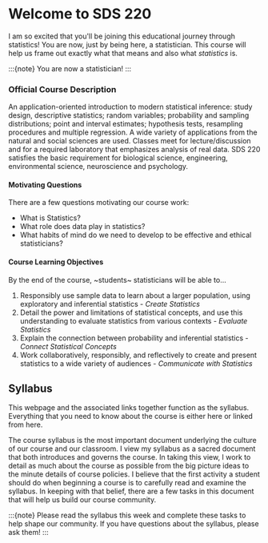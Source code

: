 # Welcome to SDS 220

I am so excited that you'll be joining this educational journey through 
statistics! You are now, just by being here, a statistician. This course will 
help us frame out exactly what that means and also what _statistics_ is. 

:::{note}
You are now a statistician! 
:::

### Official Course Description

An application-oriented introduction to modern statistical inference: study 
design, descriptive statistics; random variables; probability and sampling 
distributions; point and interval estimates; hypothesis tests, resampling 
procedures and multiple regression. A wide variety of applications from the 
natural and social sciences are used. Classes meet for lecture/discussion and 
for a required laboratory that emphasizes analysis of real data. SDS 220 
satisfies the basic requirement for biological science, engineering, 
environmental science, neuroscience and psychology. 

#### Motivating Questions

There are a few questions motivating our course work: 
- What is Statistics? 
- What role does data play in statistics? 
- What habits of mind do we need to develop to be effective and ethical 
statisticians?

#### Course Learning Objectives

By the end of the course, ~students~ statisticians will be able to...
1. Responsibly use sample data to learn about a larger population, using 
exploratory and inferential statistics - _Create Statistics_
2. Detail the power and limitations of statistical concepts, and use this 
understanding to evaluate statistics from various contexts - 
_Evaluate Statistics_
3. Explain the connection between probability and inferential statistics - 
_Connect Statistical Concepts_
4. Work collaboratively, responsibly, and reflectively to create and present 
statistics to a wide variety of audiences - _Communicate with Statistics_ 


## Syllabus 

This webpage and the associated links together function as the syllabus. 
Everything that you need to know about the course is either here or linked from here. 

The course syllabus is the most important document underlying the culture of 
our course and our classroom. I view my syllabus as a sacred document that 
both introduces and governs the course. In taking this view, I work to detail 
as much about the course as possible from the big picture ideas to the minute 
details of course policies. I believe that the first activity a student should 
do when beginning a course is to carefully read and examine the syllabus. In 
keeping with that belief, there are a few tasks in this document that will 
help us build our course community. 

:::{note}
Please read the syllabus this week and 
complete these tasks to help shape our community. If you have questions about the syllabus, please ask them!
:::